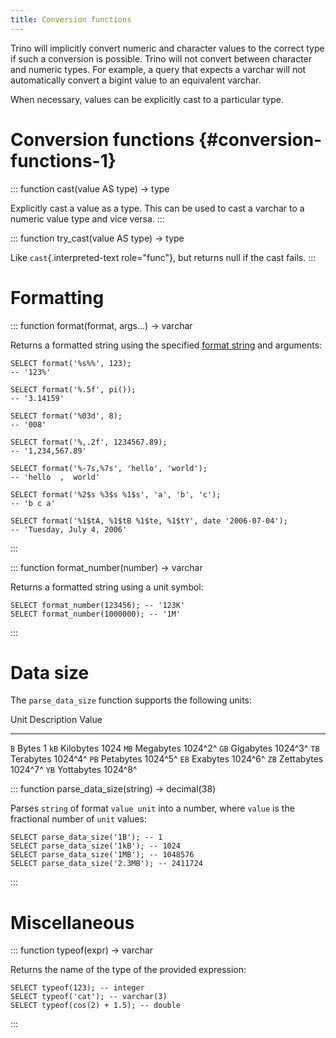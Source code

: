 ```yaml
---
title: Conversion functions
---
```


Trino will implicitly convert numeric and character values to the
correct type if such a conversion is possible. Trino will not convert
between character and numeric types. For example, a query that expects a
varchar will not automatically convert a bigint value to an equivalent
varchar.

When necessary, values can be explicitly cast to a particular type.

# Conversion functions {#conversion-functions-1}

::: function
cast(value AS type) -\> type

Explicitly cast a value as a type. This can be used to cast a varchar to
a numeric value type and vice versa.
:::

::: function
try_cast(value AS type) -\> type

Like `cast`{.interpreted-text role="func"}, but returns null if the cast
fails.
:::

# Formatting

::: function
format(format, args\...) -\> varchar

Returns a formatted string using the specified [format
string](https://docs.oracle.com/en/java/javase/17/docs/api/java.base/java/util/Formatter.html#syntax)
and arguments:

    SELECT format('%s%%', 123);
    -- '123%'

    SELECT format('%.5f', pi());
    -- '3.14159'

    SELECT format('%03d', 8);
    -- '008'

    SELECT format('%,.2f', 1234567.89);
    -- '1,234,567.89'

    SELECT format('%-7s,%7s', 'hello', 'world');
    -- 'hello  ,  world'

    SELECT format('%2$s %3$s %1$s', 'a', 'b', 'c');
    -- 'b c a'

    SELECT format('%1$tA, %1$tB %1$te, %1$tY', date '2006-07-04');
    -- 'Tuesday, July 4, 2006'
:::

::: function
format_number(number) -\> varchar

Returns a formatted string using a unit symbol:

    SELECT format_number(123456); -- '123K'
    SELECT format_number(1000000); -- '1M'
:::

# Data size

The `parse_data_size` function supports the following units:

  Unit   Description   Value
  ------ ------------- ---------
  `B`    Bytes         1
  `kB`   Kilobytes     1024
  `MB`   Megabytes     1024^2^
  `GB`   Gigabytes     1024^3^
  `TB`   Terabytes     1024^4^
  `PB`   Petabytes     1024^5^
  `EB`   Exabytes      1024^6^
  `ZB`   Zettabytes    1024^7^
  `YB`   Yottabytes    1024^8^

::: function
parse_data_size(string) -\> decimal(38)

Parses `string` of format `value unit` into a number, where `value` is
the fractional number of `unit` values:

    SELECT parse_data_size('1B'); -- 1
    SELECT parse_data_size('1kB'); -- 1024
    SELECT parse_data_size('1MB'); -- 1048576
    SELECT parse_data_size('2.3MB'); -- 2411724
:::

# Miscellaneous

::: function
typeof(expr) -\> varchar

Returns the name of the type of the provided expression:

    SELECT typeof(123); -- integer
    SELECT typeof('cat'); -- varchar(3)
    SELECT typeof(cos(2) + 1.5); -- double
:::
